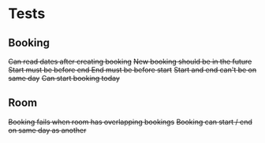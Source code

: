 # Tests

## Booking

~~Can read dates after creating booking~~
~~New booking should be in the future~~
~~Start must be before end
End must be before start~~
~~Start and end can't be on same day~~
~~Can start booking today~~

## Room

~~Booking fails when room has overlapping bookings~~
~~Booking can start / end on same day as another~~
